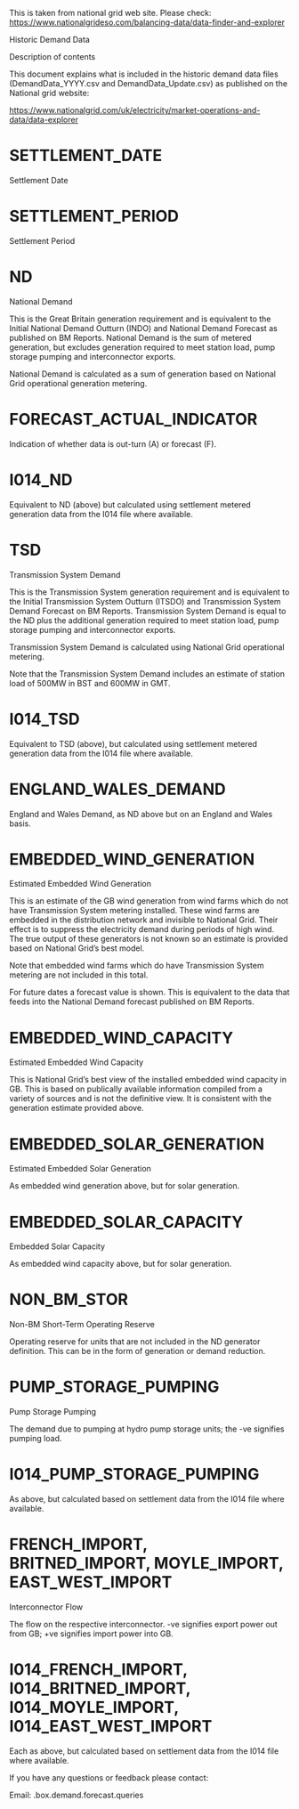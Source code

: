 This is taken from national grid web site.
Please check:
https://www.nationalgrideso.com/balancing-data/data-finder-and-explorer


Historic Demand Data

Description of contents


This document explains what is included in the historic demand data files
(DemandData_YYYY.csv and DemandData_Update.csv) as published on
the National grid website:

https://www.nationalgrid.com/uk/electricity/market-operations-and-data/data-explorer

# SETTLEMENT_DATE

Settlement Date

# SETTLEMENT_PERIOD

Settlement Period

# ND

National Demand

This is the Great Britain generation requirement and is equivalent to
the Initial National Demand Outturn (INDO) and National Demand Forecast
as published on BM Reports. National Demand is the sum of metered generation,
but excludes generation required to meet station load, pump storage pumping
and interconnector exports.

National Demand is calculated as a sum of generation based on
National Grid operational generation metering.

# FORECAST_ACTUAL_INDICATOR

Indication of whether data is out-turn (A) or forecast (F).

# I014_ND

Equivalent to ND (above) but calculated using settlement metered
generation data from the I014 file where available.

# TSD

Transmission System Demand

This is the Transmission System generation requirement and is equivalent
to the Initial Transmission System Outturn (ITSDO) and Transmission
System Demand Forecast on BM Reports. Transmission System Demand is
equal to the ND plus the additional generation required to meet
station load, pump storage pumping and interconnector exports.

Transmission System Demand is calculated using National Grid operational
metering.

Note that the Transmission System Demand includes an estimate of station
load of 500MW in BST and 600MW in GMT.

# I014_TSD

Equivalent to TSD (above), but calculated using settlement metered
generation data from the I014 file where available.

# ENGLAND_WALES_DEMAND

England and Wales Demand, as ND above but on an England and Wales basis.

# EMBEDDED_WIND_GENERATION

Estimated Embedded Wind Generation

This is an estimate of the GB wind generation from wind farms which
do not have Transmission System metering installed. These wind farms
are embedded in the distribution network and invisible to National Grid.
Their effect is to suppress the electricity demand during periods of
high wind. The true output of these generators is not known so
an estimate is provided based on National Grid’s best model.

Note that embedded wind farms which do have Transmission System metering
are not included in this total.

For future dates a forecast value is shown. This is equivalent to
the data that feeds into the National Demand forecast published on
BM Reports.

# EMBEDDED_WIND_CAPACITY

Estimated Embedded Wind Capacity

This is National Grid’s best view of the installed embedded wind
capacity in GB. This is based on publically available information
compiled from a variety of sources and is not the definitive view.
It is consistent with the generation estimate provided above.

# EMBEDDED_SOLAR_GENERATION

Estimated Embedded Solar Generation

As embedded wind generation above, but for solar generation.

# EMBEDDED_SOLAR_CAPACITY

Embedded Solar Capacity

As embedded wind capacity above, but for solar generation.

# NON_BM_STOR

Non-BM Short-Term Operating Reserve

Operating reserve for units that are not included in the ND generator
definition. This can be in the form of generation or demand reduction.

# PUMP_STORAGE_PUMPING

Pump Storage Pumping

The demand due to pumping at hydro pump storage units; the -ve signifies
pumping load.

# I014_PUMP_STORAGE_PUMPING

As above, but calculated based on settlement data from the I014 file
where available.

# FRENCH_IMPORT, BRITNED_IMPORT, MOYLE_IMPORT, EAST_WEST_IMPORT

Interconnector Flow

The flow on the respective interconnector. -ve signifies export power
out from GB; +ve signifies import power into GB.

# I014_FRENCH_IMPORT, I014_BRITNED_IMPORT, I014_MOYLE_IMPORT, I014_EAST_WEST_IMPORT

Each as above, but calculated based on settlement data from
the I014 file where available.


If you have any questions or feedback please contact:

Email: .box.demand.forecast.queries
















